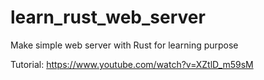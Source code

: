 # learn_rust_web_server
Make simple web server with Rust for learning purpose

Tutorial: https://www.youtube.com/watch?v=XZtlD_m59sM 
